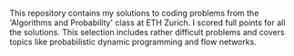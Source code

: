 This repository contains my solutions to coding problems from the 'Algorithms and Probability' class at ETH Zurich. I scored full points for all the solutions. This selection includes rather difficult problems and covers topics like probabilistic dynamic programming and flow networks.
